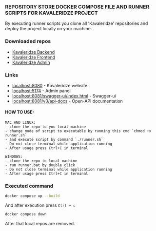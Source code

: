 ### REPOSITORY STORE DOCKER COMPOSE FILE AND RUNNER SCRIPTS FOR KAVALERIDZE PROJECT

By executing runner scripts you clone all 'Kavaleridze' repositories and deploy the project locally on your machine.

### Downloaded repos

 - [Kavaleridze Backend](https://github.com/baza-trainee/kavaleridze-backend)
 - [Kavaleridze Frontend](https://github.com/baza-trainee/kavaleridze)
 - [Kavaleridze Admin](https://github.com/baza-trainee/kavaleridze-admin)


### Links
 - [localhost:8080](http://127.0.0.1:8080) - Kavaleridze website
 - [localhost:5174](http://127.0.0.1:5174) - Admin panel
 - [localhost:8081/swagger-ui/index.html](http://127.0.0.1:8081/swagger-ui/index.html) - Swagger-ui
 - [localhost:8081/v3/api-docs](http://127.0.0.1:8081/v3/api-docs) - Open-API documentation


#### HOW TO USE:

    MAC AND LINUX:
    - clone the repo to you local machine
    - change mode of script to executable by running this cmd `chmod +x runner.sh`
    - and execute script by command `./runner.sh`
    - Do not close terminal while application running
    - After usage press Ctrl+C in terminal
    
    WINDOWS:
    - clone the repo to local machine
    - run runner.bat by double click
    - Do not close terminal while application running
    - After usage press Ctrl+C in terminal

### Executed command

```bash
docker compose up --build
```

And after execution press  `Ctrl + c`

```bash
docker compose down
```
After that local repos are removed.
